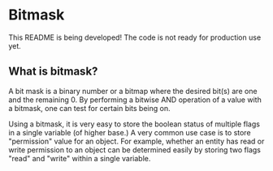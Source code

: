 # Bitmask

This README is being developed! The code is not ready for production use yet.

## What is bitmask?

A bit mask is a binary number or a bitmap where the desired bit(s) are one and the remaining 0. By performing a bitwise 
AND operation of a value with a bitmask, one can test for certain bits being on.

Using a bitmask, it is very easy to store the boolean status of multiple flags in a single variable (of higher base.) A
very common use case is to store "permission" value for an object. For example, whether an entity has read or write
permission to an object can be determined easily by storing two flags "read" and "write" within a single variable.
